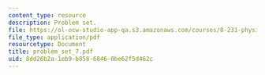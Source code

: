 ```yaml
---
content_type: resource
description: Problem set.
file: https://ol-ocw-studio-app-qa.s3.amazonaws.com/courses/8-231-physics-of-solids-i-fall-2006/8dd26b2a1eb9b85868460be62f5d462c_problem_set_7.pdf
file_type: application/pdf
resourcetype: Document
title: problem_set_7.pdf
uid: 8dd26b2a-1eb9-b858-6846-0be62f5d462c
---
```

